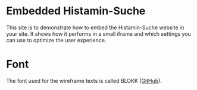 # Embedded Histamin-Suche

This site is to demonstrate how to embed the Histamin-Suche website in your site. It shows how it performs in a small iframe and which settings you can use to optimize the user experience.

# Font

The font used for the wireframe texts is called BLOKK ([GitHub](https://github.com/los-gordos/BLOKK)).

